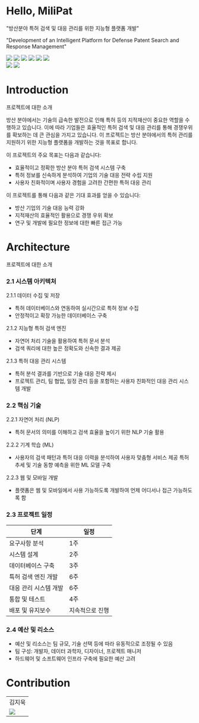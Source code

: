 # Hello, MiliPat

"방산분야 특허 검색 및 대응 관리를 위한 지능형 플랫폼 개발"

"Development of an Intelligent Platform for Defense Patent Search and Response Management"

<p align="left">
  <img src="https://img.shields.io/badge/Next.js-000000?style=flat-square&logo=nextdotjs&logoColor=white"/>
  <img src="https://img.shields.io/badge/FastAPI-009688?style=flat-square&logo=fastapi&logoColor=white"/>
  <img src="https://img.shields.io/badge/MySQL-4479A1?style=flat-square&logo=mysql&logoColor=white"/>
  <img src="https://img.shields.io/badge/Docker-2496ED?style=flat-square&logo=docker&logoColor=white"/>
  <img src="https://img.shields.io/badge/Kubernetes-326CE5?style=flat-square&logo=kubernetes&logoColor=white"/>
  <img src="https://img.shields.io/badge/Amazon%20AWS-FF9900?style=flat-square&logo=amazonaws&logoColor=white"/>
  <br/>
  <img src="https://img.shields.io/badge/Kakao%20Brain-KoGPT-FEE500?style=flat-square"/>
  <img src="https://img.shields.io/badge/PyTorch-EE4C2C?style=flat-square&logo=pytorch&logoColor=white"/>
</p>


# Introduction
프로젝트에 대한 소개

방산 분야에서는 기술의 급속한 발전으로 인해 특허 등의 지적재산이 중요한 역할을 수행하고 있습니다. 이에 따라 기업들은 효율적인 특허 검색 및 대응 관리를 통해 경쟁우위를 확보하는 데 큰 관심을 가지고 있습니다. 이 프로젝트는 방산 분야에서의 특허 관리를 지원하기 위한 지능형 플랫폼을 개발하는 것을 목표로 합니다.

이 프로젝트의 주요 목표는 다음과 같습니다:

* 효율적이고 정확한 방산 분야 특허 검색 시스템 구축
* 특허 정보를 신속하게 분석하여 기업의 기술 대응 전략 수립 지원
* 사용자 친화적이며 사용자 경험을 고려한 간편한 특허 대응 관리


이 프로젝트를 통해 다음과 같은 기대 효과를 얻을 수 있습니다:

* 방산 기업의 기술 대응 능력 강화
* 지적재산의 효율적인 활용으로 경쟁 우위 확보
* 연구 및 개발에 필요한 정보에 대한 빠른 접근 가능


# Architecture
프로젝트에 대한 소개

### 2.1 시스템 아키텍처

2.1.1 데이터 수집 및 저장
* 특허 데이터베이스와 연동하여 실시간으로 특허 정보 수집
* 안정적이고 확장 가능한 데이터베이스 구축

2.1.2 지능형 특허 검색 엔진
* 자연어 처리 기술을 활용하여 특허 문서 분석
* 검색 쿼리에 대한 높은 정확도와 신속한 결과 제공

2.1.3 특허 대응 관리 시스템
* 특허 분석 결과를 기반으로 기술 대응 전략 제시
* 프로젝트 관리, 팀 협업, 일정 관리 등을 포함하는 사용자 친화적인 대응 관리 시스템 개발


### 2.2 핵심 기술

2.2.1 자연어 처리 (NLP)
* 특허 문서의 의미를 이해하고 검색 효율을 높이기 위한 NLP 기술 활용

2.2.2 기계 학습 (ML)
* 사용자의 검색 패턴과 특허 대응 이력을 분석하여 사용자 맞춤형 서비스 제공
특허 추세 및 기술 동향 예측을 위한 ML 모델 구축

2.2.3 웹 및 모바일 개발
* 플랫폼은 웹 및 모바일에서 사용 가능하도록 개발하여 언제 어디서나 접근 가능하도록 함



### 2.3 프로젝트 일정
| 단계	| 일정 |
| --- | --- |
요구사항 분석 |	1주
시스템 설계 |	2주
데이터베이스 구축	| 3주
특허 검색 엔진 개발 |	6주
대응 관리 시스템 개발 |	6주
통합 및 테스트	| 4주
배포 및 유지보수 |	지속적으로 진행



### 2.4 예산 및 리소스

* 예산 및 리소스는 팀 규모, 기술 선택 등에 따라 유동적으로 조정될 수 있음
* 팀 구성: 개발자, 데이터 과학자, 디자이너, 프로젝트 매니저
* 하드웨어 및 소프트웨어 인프라 구축에 필요한 예산 고려

# Contribution

<table>
  <tr>
    <td>김지욱</td>
  </tr>
  <tr>
    <td>
      <a href='' target="_blank">
        <img src="https://img.shields.io/badge/Github-000000?style=flat-square&logo=Github&logoColor=white"/>
      </a>
    </td>
  </tr>
</table>
